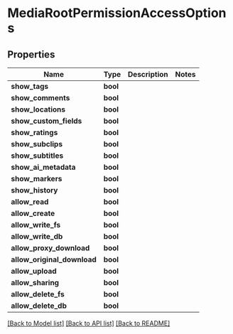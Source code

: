 # MediaRootPermissionAccessOptions


## Properties

Name | Type | Description | Notes
------------ | ------------- | ------------- | -------------
**show_tags** | **bool** |  | 
**show_comments** | **bool** |  | 
**show_locations** | **bool** |  | 
**show_custom_fields** | **bool** |  | 
**show_ratings** | **bool** |  | 
**show_subclips** | **bool** |  | 
**show_subtitles** | **bool** |  | 
**show_ai_metadata** | **bool** |  | 
**show_markers** | **bool** |  | 
**show_history** | **bool** |  | 
**allow_read** | **bool** |  | 
**allow_create** | **bool** |  | 
**allow_write_fs** | **bool** |  | 
**allow_write_db** | **bool** |  | 
**allow_proxy_download** | **bool** |  | 
**allow_original_download** | **bool** |  | 
**allow_upload** | **bool** |  | 
**allow_sharing** | **bool** |  | 
**allow_delete_fs** | **bool** |  | 
**allow_delete_db** | **bool** |  | 

[[Back to Model list]](../#documentation-for-models) [[Back to API list]](../#documentation-for-api-endpoints) [[Back to README]](../)


